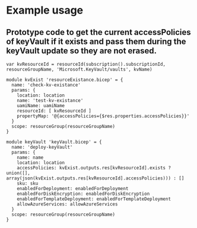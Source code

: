 # Example usage

## Prototype code to get the current accessPolicies of keyVault if it exists and pass them during the keyVault update so they are not erased.

```bicep
var kvResourceId = resourceId(subscription().subscriptionId, resourceGroupName, 'Microsoft.KeyVault/vaults', kvName)

module kvExist 'resourceExistance.bicep' = {
  name: 'check-kv-existance'
  params: {
    location: location
    name: 'test-kv-existance'
    uamiName: uamiName
    resourceId: [ kvResourceId ]
    propertyMap: '@{accessPolicies={$res.properties.accessPolicies}}'
  }
  scope: resourceGroup(resourceGroupName)
}

module keyVault 'keyVault.bicep' = {
  name: 'deploy-keyVault'
  params: {
    name: name
    location: location
    accessPolicies: kvExist.outputs.res[kvResourceId].exists ? union([], array(json(kvExist.outputs.res[kvResourceId].accessPolicies))) : []
    sku: sku
    enabledForDeployment: enabledForDeployment
    enabledForDiskEncryption: enabledForDiskEncryption
    enabledForTemplateDeployment: enabledForTemplateDeployment
    allowAzureServices: allowAzureServices
  }
  scope: resourceGroup(resourceGroupName)
}
```
